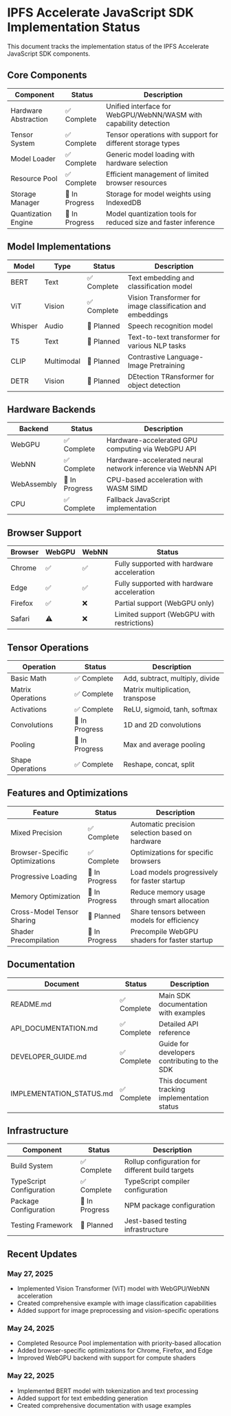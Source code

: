 # IPFS Accelerate JavaScript SDK Implementation Status

This document tracks the implementation status of the IPFS Accelerate JavaScript SDK components.

## Core Components

| Component | Status | Description |
|-----------|--------|-------------|
| Hardware Abstraction | ✅ Complete | Unified interface for WebGPU/WebNN/WASM with capability detection |
| Tensor System | ✅ Complete | Tensor operations with support for different storage types |
| Model Loader | ✅ Complete | Generic model loading with hardware selection |
| Resource Pool | ✅ Complete | Efficient management of limited browser resources |
| Storage Manager | 🔄 In Progress | Storage for model weights using IndexedDB |
| Quantization Engine | 🔄 In Progress | Model quantization tools for reduced size and faster inference |

## Model Implementations

| Model | Type | Status | Description |
|-------|------|--------|-------------|
| BERT | Text | ✅ Complete | Text embedding and classification model |
| ViT | Vision | ✅ Complete | Vision Transformer for image classification and embeddings |
| Whisper | Audio | 🔲 Planned | Speech recognition model |
| T5 | Text | 🔲 Planned | Text-to-text transformer for various NLP tasks |
| CLIP | Multimodal | 🔲 Planned | Contrastive Language-Image Pretraining |
| DETR | Vision | 🔲 Planned | DEtection TRansformer for object detection |

## Hardware Backends

| Backend | Status | Description |
|---------|--------|-------------|
| WebGPU | ✅ Complete | Hardware-accelerated GPU computing via WebGPU API |
| WebNN | ✅ Complete | Hardware-accelerated neural network inference via WebNN API |
| WebAssembly | 🔄 In Progress | CPU-based acceleration with WASM SIMD |
| CPU | ✅ Complete | Fallback JavaScript implementation |

## Browser Support

| Browser | WebGPU | WebNN | Status |
|---------|--------|-------|--------|
| Chrome | ✅ | ✅ | Fully supported with hardware acceleration |
| Edge | ✅ | ✅ | Fully supported with hardware acceleration |
| Firefox | ✅ | ❌ | Partial support (WebGPU only) |
| Safari | ⚠️ | ❌ | Limited support (WebGPU with restrictions) |

## Tensor Operations

| Operation | Status | Description |
|-----------|--------|-------------|
| Basic Math | ✅ Complete | Add, subtract, multiply, divide |
| Matrix Operations | ✅ Complete | Matrix multiplication, transpose |
| Activations | ✅ Complete | ReLU, sigmoid, tanh, softmax |
| Convolutions | 🔄 In Progress | 1D and 2D convolutions |
| Pooling | 🔄 In Progress | Max and average pooling |
| Shape Operations | ✅ Complete | Reshape, concat, split |

## Features and Optimizations

| Feature | Status | Description |
|---------|--------|-------------|
| Mixed Precision | ✅ Complete | Automatic precision selection based on hardware |
| Browser-Specific Optimizations | ✅ Complete | Optimizations for specific browsers |
| Progressive Loading | 🔄 In Progress | Load models progressively for faster startup |
| Memory Optimization | 🔄 In Progress | Reduce memory usage through smart allocation |
| Cross-Model Tensor Sharing | 🔲 Planned | Share tensors between models for efficiency |
| Shader Precompilation | 🔄 In Progress | Precompile WebGPU shaders for faster startup |

## Documentation

| Document | Status | Description |
|----------|--------|-------------|
| README.md | ✅ Complete | Main SDK documentation with examples |
| API_DOCUMENTATION.md | ✅ Complete | Detailed API reference |
| DEVELOPER_GUIDE.md | ✅ Complete | Guide for developers contributing to the SDK |
| IMPLEMENTATION_STATUS.md | ✅ Complete | This document tracking implementation status |

## Infrastructure

| Component | Status | Description |
|-----------|--------|-------------|
| Build System | ✅ Complete | Rollup configuration for different build targets |
| TypeScript Configuration | ✅ Complete | TypeScript compiler configuration |
| Package Configuration | 🔄 In Progress | NPM package configuration |
| Testing Framework | 🔲 Planned | Jest-based testing infrastructure |

## Recent Updates

### May 27, 2025

- Implemented Vision Transformer (ViT) model with WebGPU/WebNN acceleration
- Created comprehensive example with image classification capabilities
- Added support for image preprocessing and vision-specific operations

### May 24, 2025

- Completed Resource Pool implementation with priority-based allocation
- Added browser-specific optimizations for Chrome, Firefox, and Edge
- Improved WebGPU backend with support for compute shaders

### May 22, 2025

- Implemented BERT model with tokenization and text processing
- Added support for text embedding generation
- Created comprehensive documentation with usage examples